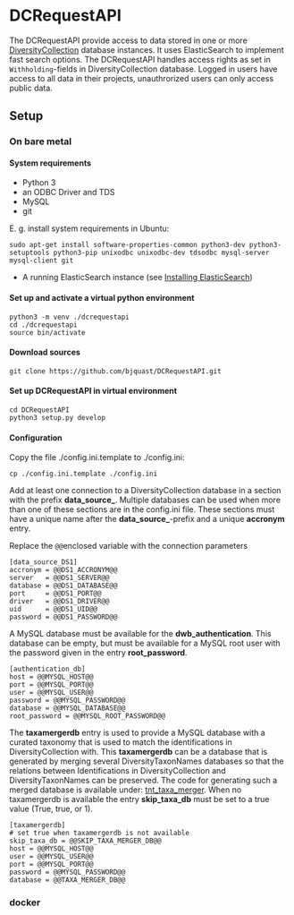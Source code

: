 # DCRequestAPI

The DCRequestAPI provide access to data stored in one or more [DiversityCollection](https://www.diversityworkbench.net/dwb_main.html) database instances. 
It uses ElasticSearch to implement fast search options. The DCRequestAPI handles access rights as set in `Withholding`-fields in DiversityCollection database.
Logged in users have access to all data in their projects, unauthrorized users can only access public data.


## Setup

### On bare metal

#### System requirements

 - Python 3
 - an ODBC Driver and TDS
 - MySQL
 - git

E. g. install system requirements in Ubuntu:

    sudo apt-get install software-properties-common python3-dev python3-setuptools python3-pip unixodbc unixodbc-dev tdsodbc mysql-server mysql-client git


 - A running ElasticSearch instance (see [Installing ElasticSearch](https://www.elastic.co/guide/en/elasticsearch/reference/current/install-elasticsearch.html))


#### Set up and activate a virtual python environment

    python3 -m venv ./dcrequestapi
    cd ./dcrequestapi
    source bin/activate

#### Download sources

    git clone https://github.com/bjquast/DCRequestAPI.git


#### Set up DCRequestAPI in virtual environment

    cd DCRequestAPI
    python3 setup.py develop


#### Configuration

Copy the file ./config.ini.template to ./config.ini:

    cp ./config.ini.template ./config.ini

Add at least one connection to a DiversityCollection database in a section with the prefix **data_source_**. 
Multiple databases can be used when more than one of these sections are in the config.ini file. These sections must have a unique 
name after the **data_source_**-prefix and a unique **accronym** entry. 

Replace the `@@`enclosed variable with the connection parameters

    [data_source_DS1]
    accronym = @@DS1_ACCRONYM@@
    server   = @@DS1_SERVER@@
    database = @@DS1_DATABASE@@
    port     = @@DS1_PORT@@
    driver   = @@DS1_DRIVER@@
    uid      = @@DS1_UID@@
    password = @@DS1_PASSWORD@@


A MySQL database must be available for the **dwb_authentication**. This database can be empty, but must be available for a MySQL root user with 
the password given in the entry **root_password**.    

    [authentication_db]
    host = @@MYSQL_HOST@@
    port = @@MYSQL_PORT@@
    user = @@MYSQL_USER@@
    password = @@MYSQL_PASSWORD@@
    database = @@MYSQL_DATABASE@@
    root_password = @@MYSQL_ROOT_PASSWORD@@

The **taxamergerdb** entry is used to provide a MySQL database with a curated taxonomy that is used to match the identifications 
in DiversityCollection with. This **taxamergerdb** can be a database that is generated by merging several DiversityTaxonNames databases so that the
relations between Identifications in DiversityCollection and DiversityTaxonNames can be preserved. 
The code for generating such a merged database is available under: [tnt_taxa_merger](https://github.com/ZFMK/tnt_taxa_merger). 
When no taxamergerdb is available the entry **skip_taxa_db** must be set to a true value (True, true, or 1).

    [taxamergerdb]
    # set true when taxamergerdb is not available
    skip_taxa_db = @@SKIP_TAXA_MERGER_DB@@
    host = @@MYSQL_HOST@@
    user = @@MYSQL_USER@@
    port = @@MYSQL_PORT@@
    password = @@MYSQL_PASSWORD@@
    database = @@TAXA_MERGER_DB@@










### docker
